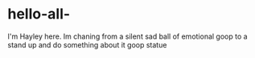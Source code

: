 # hello-all-
I'm Hayley here. Im chaning from a silent sad ball of emotional goop to a stand up and do something about it goop statue
